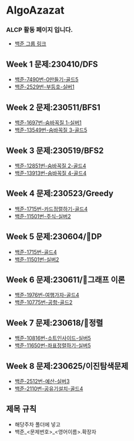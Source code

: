 # AlgoAzazat

### ALCP 활동 페이지 입니다.
- [백준 그룹 링크](https://www.acmicpc.net/group/17501)

## Week 1 문제:230410/DFS
- [백준-7490번-0만들기-골드5](https://www.acmicpc.net/problem/7490)
- [백준-2529번-부등호-실버1](https://www.acmicpc.net/problem/2529)
## Week 2 문제:230511/BFS1
- [백준-1697번-숨바꼭질 1-실버1](https://www.acmicpc.net/problem/1697)
- [백준-13549번-숨바꼭질 3-골드5](https://www.acmicpc.net/problem/13549)


## Week 3 문제:230519/BFS2
- [백준-12851번-숨바꼭질 2-골드4](https://www.acmicpc.net/problem/12851)
- [백준-13913번-숨바꼭질 4-골드4](https://www.acmicpc.net/problem/13913)

## Week 4 문제:230523/Greedy
- [백준-1715번-카드정렬하기-골드4](https://www.acmicpc.net/problem/1715)
- [백준-11501번-주식-실버2](https://www.acmicpc.net/problem/11501)
## Week 5 문제:230604/DP
- [백준-1715번-골드4](https://www.acmicpc.net/problem/1715)
- [백준-11501번-실버2](https://www.acmicpc.net/problem/11501)

## Week 6 문제:230611/그래프 이론
- [백준-1976번-여행가자-골드4](https://www.acmicpc.net/problem/1976)
- [백준-10775번-공항-골드2](https://www.acmicpc.net/problem/10775)

## Week 7 문제:230618/정렬
- [백준-10816번-소트인사이드-실버5](https://www.acmicpc.net/problem/1427)
- [백준-11650번-좌표정렬하기-실버5](https://www.acmicpc.net/problem/11650)
## Week 8 문제:230625/이진탐색문제
- [백준-2512번-예산-실버3](https://www.acmicpc.net/problem/2512)
- [백준-2110번-공유기설치-골드4](https://www.acmicpc.net/problem/2110)
## 제목 규칙
- 해당주차 폴더에 넣고
- 백준_<문제번호>_<영어이름>.확장자
